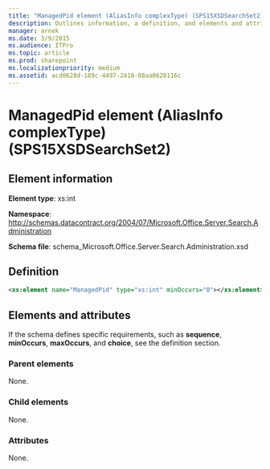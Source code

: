 ```yaml
---
title: "ManagedPid element (AliasInfo complexType) (SPS15XSDSearchSet2)"
description: Outlines information, a definition, and elements and attributes for the ManagedPid element in Sharepoint.
manager: arnek
ms.date: 3/9/2015
ms.audience: ITPro
ms.topic: article
ms.prod: sharepoint
ms.localizationpriority: medium
ms.assetid: acd0628d-189c-4497-2418-08aa0620116c
---
```


# ManagedPid element (AliasInfo complexType) (SPS15XSDSearchSet2)

 
  
## Element information
**Element type**: xs:int

**Namespace**: http://schemas.datacontract.org/2004/07/Microsoft.Office.Server.Search.Administration

**Schema file**: schema_Microsoft.Office.Server.Search.Administration.xsd 
   
## Definition

```XML
<xs:element name="ManagedPid" type="xs:int" minOccurs="0"></xs:element>

```

## Elements and attributes

If the schema defines specific requirements, such as **sequence**, **minOccurs**, **maxOccurs**, and **choice**, see the definition section. 
  
### Parent elements

None.
  
### Child elements

None.
  
### Attributes

None.
  

